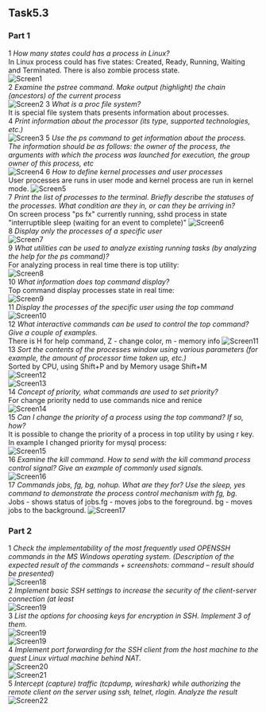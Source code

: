 ## Task5.3 <br>
### Part 1
1 <em> How many states could has a process in Linux? </em> <br>
In Linux process could has five states: Created, Ready, Running, Waiting and Terminated. There is also zombie process state. 
<br>
![Screen1](images/1_ps.png)
<br>
2 <em>Examine the pstree command. Make output (highlight) the chain (ancestors) of the current process </em><br>
![Screen2](images/2_pstree.png)
3 <em>What is a proc file system? </em><br>
It is special file system thats presents information about processes. <br>
4 <em>Print information about the processor (its type, supported technologies, etc.) </em> <br>
![Screen3](images/4_cpu.png)
5 <em> Use the ps command to get information about the process. The information should be as 
follows: the owner of the process, the arguments with which the process was launched for 
execution, the group owner of this process, etc</em><br>
![Screen4](images/5_psau.png)
6 <em>How to define kernel processes and user processes</em><br>
User processes are runs in user mode
and kernel process are run in kernel mode.
![Screen5](images/6_psu.png) <br>
7 <em>Print the list of processes to the terminal. Briefly describe the statuses of the processes. What condition are they in, or can they be arriving in? </em> <br>
On screen process "ps fx" currently running, sshd process in state "interruptible sleep (waiting for an event to complete)"
![Screen6](images/7_psstate.png) <br>
8 <em>Display only the processes of a specific user </em><br>
![Screen7](images/8_psu.png) <br>
9 <em>What utilities can be used to analyze existing running tasks (by analyzing the help for the ps command)? </em><br>
For analyzing process in real time there is top utility: <br>
![Screen8](images/9_top.png) <br>
10 <em>What information does top command display?</em><br>
Top command display processes state in real time: <br>
![Screen9](images/10_top2.png) <br>
11 <em>Display the processes of the specific user using the top command </em> <br>
![Screen10](images/11_topu.png) <br>
12<em> What interactive commands can be used to control the top command? Give a couple of 
examples.</em><br>
There is H for help command, Z - change color, m - memory info
![Screen11](images/12_topcom.png) <br>
13 <em>Sort the contents of the processes window using various parameters (for example, the amount of processor time taken up, etc.)</em><br>
Sorted by CPU, using Shift+P and by Memory usage Shift+M  <br>
![Screen12](images/13_topcpu.png) <br>
![Screen13](images/13_topmem.png) <br>
14 <em> Concept of priority, what commands are used to set priority?</em><br>
For change priority nedd to use commands nice and renice <br>
![Screen14](images/14_nice.png) <br>
15 <em>Can I change the priority of a process using the top command? If so, how?</em><br>
It is possible to change the priority of a process in top utility by using r key. In example I changed priority for mysql process: <br>
![Screen15](images/15_topnice.png) <br>
16 <em>Examine the kill command. How to send with the kill command process control signal? Give an example of commonly used signals.</em><br>
![Screen16](images/16_kill.png) <br>
17 <em>Commands jobs, fg, bg, nohup. What are they for? Use the sleep, yes command to 
demonstrate the process control mechanism with fg, bg.</em><br>
Jobs - shows status of jobs.fg - moves jobs to the foreground. bg - moves jobs to the background.
![Screen17](images/17_fgbg.png) <br>
### Part 2
1 <em>Check the implementability of the most frequently used OPENSSH commands in the MS Windows operating system. (Description of the expected result of the commands + screenshots: command – result should be presented) </em><br>
![Screen18](images/18_ssh.png) <br>
2 <em>Implement basic SSH settings to increase the security of the client-server connection (at least </em><br>
![Screen19](images/19_sshkey.png) <br>
3 <em>List the options for choosing keys for encryption in SSH. Implement 3 of them.
</em><br>
![Screen19](images/20_key.png) <br>
![Screen19](images/20_key2.png) <br>
4 <em>Implement port forwarding for the SSH client from the host machine to the guest Linux virtual machine behind NAT. </em><br> 
![Screen20](images/21_ford1.png) <br>
![Screen21](images/21_ford2.png) <br>
5 <em>Intercept (capture) traffic (tcpdump, wireshark) while authorizing the remote client on the server using ssh, telnet, rlogin. Analyze the result </em><br>
![Screen22](images/22_tcpdump.png) <br>
